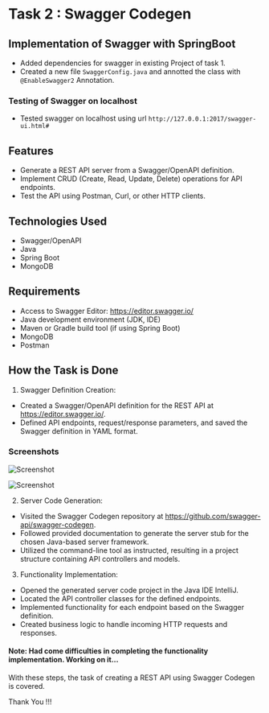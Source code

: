 # Task 2 : Swagger Codegen
## Implementation of Swagger with SpringBoot

* Added dependencies for swagger in existing Project of task 1.
* Created a new file ```SwaggerConfig.java``` and annotted the class with ```@EnableSwagger2``` Annotation.

### Testing of Swagger on localhost

* Tested swagger on localhost using url ```http://127.0.0.1:2017/swagger-ui.html#```

## Features
- Generate a REST API server from a Swagger/OpenAPI definition.
- Implement CRUD (Create, Read, Update, Delete) operations for API endpoints.
- Test the API using Postman, Curl, or other HTTP clients.

## Technologies Used
- Swagger/OpenAPI
- Java
- Spring Boot
- MongoDB

## Requirements
- Access to Swagger Editor: https://editor.swagger.io/
- Java development environment (JDK, IDE)
- Maven or Gradle build tool (if using Spring Boot)
- MongoDB
- Postman

## How the Task is Done

1. Swagger Definition Creation:

- Created a Swagger/OpenAPI definition for the REST API at https://editor.swagger.io/.
- Defined API endpoints, request/response parameters, and saved the Swagger definition in YAML format.

### Screenshots
![Screenshot](https://drive.google.com/uc?id=1ICGEwY6b3Cp8da3DYcEvgf0Mwab3B6I1)

![Screenshot](https://drive.google.com/uc?id=1lVqavvl4s1kabvO321i_FdYX1Vetmsnk)

2. Server Code Generation:

- Visited the Swagger Codegen repository at https://github.com/swagger-api/swagger-codegen.
- Followed provided documentation to generate the server stub for the chosen Java-based server framework.
- Utilized the command-line tool as instructed, resulting in a project structure containing API controllers and models.

3. Functionality Implementation:

- Opened the generated server code project in the Java IDE IntelliJ.
- Located the API controller classes for the defined endpoints.
- Implemented functionality for each endpoint based on the Swagger definition.
- Created business logic to handle incoming HTTP requests and responses.

#### Note: Had come difficulties in completing the functionality implementation. Working on it...

With these steps, the task of creating a REST API using Swagger Codegen is covered.

Thank You !!!
